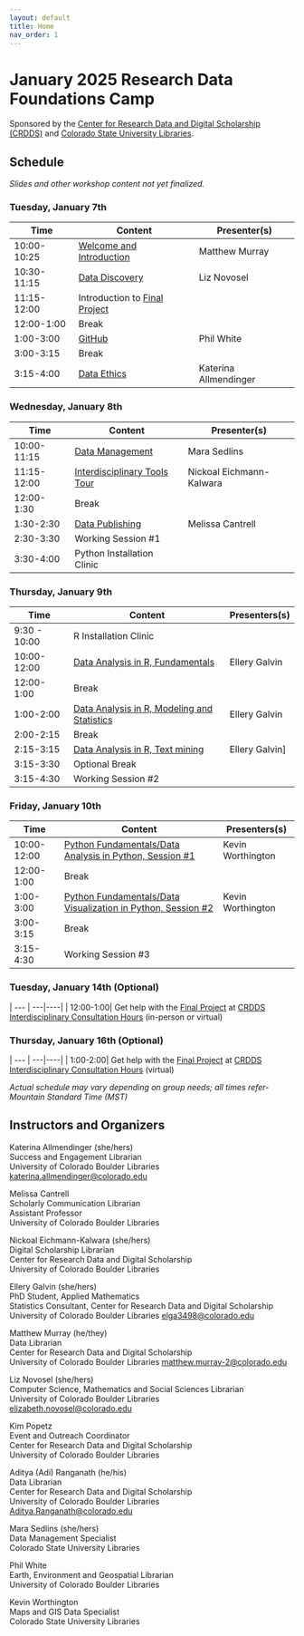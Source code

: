 ```yaml
---
layout: default
title: Home
nav_order: 1
---
```

# January 2025 Research Data Foundations Camp
Sponsored by the [Center for Research Data and Digital Scholarship (CRDDS)](https://www.colorado.edu/crdds/) and [Colorado State University Libraries](https://lib.colostate.edu/services/data-management/).

## Schedule

_Slides and other workshop content not yet finalized._

### Tuesday, January 7th

| Time | Content|Presenter(s)|
| --- | ---|----|
| 10:00-10:25 | [Welcome and Introduction](content/introduction.html)|Matthew Murray|
| 10:30-11:15| [Data Discovery](content/data-discovery.html)| Liz Novosel|
| 11:15-12:00| Introduction to [Final Project](content/wrap-up/microcredential.html)|
| 12:00-1:00| Break|
| 1:00-3:00| [GitHub](content/git_github.html)| Phil White|
| 3:00-3:15| Break|
| 3:15-4:00| [Data Ethics](content/data-ethics.html)| Katerina Allmendinger|

### Wednesday, January 8th

| Time | Content|Presenter(s)|
| --- | ---|----|
| 10:00-11:15| [Data Management](content/data_management.html)|Mara Sedlins|
| 11:15-12:00| [Interdisciplinary Tools Tour](content/interdisciplinary-tour.html)| Nickoal Eichmann-Kalwara|
| 12:00-1:30 | Break|
| 1:30-2:30| [Data Publishing](content/data-publishing-CU-scholar.html)| Melissa Cantrell|
| 2:30-3:30| Working Session #1|
| 3:30-4:00| Python Installation Clinic| 

### Thursday, January 9th

| Time | Content|Presenters(s)|
| --- | ---|----|
| 9:30 - 10:00| R Installation Clinic |
| 10:00-12:00 | [Data Analysis in R, Fundamentals](content/data-analysis-in-R.html)|Ellery Galvin |
| 12:00-1:00| Break |
| 1:00-2:00 | [Data Analysis in R, Modeling and Statistics](content/data-analysis-in-R.html)|Ellery Galvin|
| 2:00-2:15 | Break 
| 2:15-3:15| [Data Analysis in R, Text mining](content/data-analysis-in-R.html)|Ellery Galvin]|
| 3:15-3:30| Optional Break | |
| 3:15-4:30| Working Session #2|

### Friday, January 10th

| Time | Content|Presenters(s)
| --- | ---|----|
| 10:00-12:00| [Python Fundamentals/Data Analysis in Python, Session #1](content/data-analysis-in-python/python102.html)| Kevin Worthington|
| 12:00-1:00| Break|
| 1:00-3:00| [Python Fundamentals/Data Visualization in Python, Session #2](content/data-analysis-in-python/python201.html)| Kevin Worthington|
| 3:00-3:15| Break|
| 3:15-4:30| Working Session #3|

### Tuesday, January 14th (Optional)

| --- | ---|----|
| 12:00-1:00| Get help with the [Final Project](content/wrap-up/microcredential.html) at [CRDDS Interdisciplinary Consultation Hours](https://colorado.libcal.com/calendar/events/CHTuesdays10) (in-person or virtual)

### Thursday, January 16th (Optional)

| --- | ---|----|
| 1:00-2:00| Get help with the [Final Project](content/wrap-up/microcredential.html) at [CRDDS Interdisciplinary Consultation Hours](https://colorado.libcal.com/event/13797344) (virtual)

_Actual schedule may vary depending on group needs; all times refer-Mountain Standard Time (MST)_  


## Instructors and Organizers

Katerina Allmendinger (she/hers)\
Success and Engagement Librarian\
University of Colorado Boulder Libraries\
[katerina.allmendinger@colorado.edu](mailto:katerina.allmendinger@colorado.edu)

Melissa Cantrell\
Scholarly Communication Librarian\
Assistant Professor\
University of Colorado Boulder Libraries

Nickoal Eichmann-Kalwara (she/hers)\
Digital Scholarship Librarian\
Center for Research Data and Digital Scholarship\
University of Colorado Boulder Libraries

Ellery Galvin (she/hers)\
PhD Student, Applied Mathematics\
Statistics Consultant, Center for Research Data and Digital Scholarship\
University of Colorado Boulder Libraries
[elga3498@colorado.edu](mailto:elga3498@colorado.edu)

Matthew Murray (he/they)\
Data Librarian\
Center for Research Data and Digital Scholarship\
University of Colorado Boulder Libraries
[matthew.murray-2@colorado.edu](mailto:matthew.murray-2@colorado.edu)

Liz Novosel (she/hers)\
Computer Science, Mathematics and Social Sciences Librarian\
University of Colorado Boulder Libraries\
[elizabeth.novosel@colorado.edu](mailto:elizabeth.novosel@colorado.edu)

Kim Popetz\
Event and Outreach Coordinator\
Center for Research Data and Digital Scholarship\
University of Colorado Boulder Libraries

Aditya (Adi) Ranganath (he/his)  
Data Librarian  
Center for Research Data and Digital Scholarship  
University of Colorado Boulder Libraries  
[Aditya.Ranganath@colorado.edu](mailto:Aditya.Ranganath@colorado.edu)

Mara Sedlins (she/hers)\
Data Management Specialist\
Colorado State University Libraries

Phil White\
Earth, Environment and Geospatial Librarian\
University of Colorado Boulder Libraries

Kevin Worthington\
Maps and GIS Data Specialist\
Colorado State University Libraries
